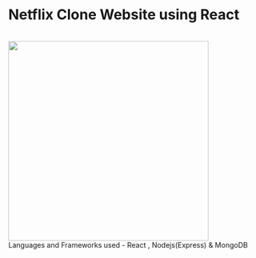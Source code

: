 <h1>Netflix Clone Website using React</h1> 
<br>
<img src='https://www.edigitalagency.com.au/wp-content/uploads/Netflix-logo-red-black-png.png' width='400'>
<br>
Languages and Frameworks used - React , Nodejs(Express) & MongoDB 
